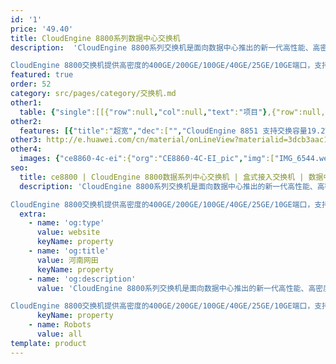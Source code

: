 ```yaml
---
id: '1'
price: '49.40'
title: CloudEngine 8800系列数据中心交换机
description:  'CloudEngine 8800系列交换机是面向数据中心推出的新一代高性能、高密度、低时延灵活插卡以太网交换机，可以与华为CloudEngine系列数据中心交换机CloudEngine 16800/CloudEngine 12800/CloudEngine 6800/CloudEngine 5800配合，构建弹性、简单、开放、安全的云数据中心网络。

CloudEngine 8800交换机提供高密度的400GE/200GE/100GE/40GE/25GE/10GE端口，支持丰富的数据中心特性和高性能的堆叠，帮助企业和运营商构建面向云计算时代的数据中心网络平台。CloudEngine 8800交换机定位于数据中心的核心或汇聚，也可以用于园区网的核心或汇聚。'
featured: true
order: 52
category: src/pages/category/交换机.md
other1: 
  table: {"single":[[{"row":null,"col":null,"text":"项目"},{"row":null,"col":null,"text":"CloudEngine 8861-4C-EI"},{"row":null,"col":null,"text":"CloudEngine 8850-64CQ-EI"}],[{"row":null,"col":null,"text":"端口"},{"row":null,"col":null,"text":"4个插槽，通过不同插卡灵活组合，最大可以实现 32 x 100 GE QSFP28 或 64 x 40 GE QSFP+ 或 128 x 25 GE SFP28 或 128 x 10 GE SFP+"},{"row":null,"col":null,"text":"64 x 100 GE QSFP28"}],[{"row":null,"col":null,"text":"交换容量"},{"row":null,"col":null,"text":"6.4Tbps/57.6Tbps"},{"row":null,"col":null,"text":"12.8Tbps/204.8Tbps"}],[{"row":null,"col":null,"text":"包转发率"},{"row":null,"col":null,"text":"2,030Mpps/3,200Mpps"},{"row":null,"col":null,"text":"4,482Mpps"}],[{"row":null,"col":null,"text":"缓存"},{"row":null,"col":null,"text":"32MB"},{"row":null,"col":null,"text":"42MB"}],[{"row":null,"col":null,"text":"可靠性"},{"row":null,"col":null,"text":"LACP\n微分段\n硬件BFD(最小发包间隔3.3ms)"},{"row":null,"col":null,"text":"LACP\n硬件BFD(最小发包间隔3.3ms)"}],[{"row":null,"col":null,"text":"O&M"},{"row":null,"col":null,"text":"Telemetry\nIOAM(INT)\nNetstream\nsFlow\nERSPAN增强"},{"row":null,"col":null,"text":"Telemetry\nIOAM(INT)\nNetstream\nsFlow\nERSPAN增强"}],[{"row":null,"col":null,"text":"数据中心特性"},{"row":null,"col":"2","text":"VXLAN routing 和 bridging\nBGP-EVPN\nM-LAG\nPFC、ECN"}],[{"row":null,"col":null,"text":"最大功耗"},{"row":null,"col":null,"text":"795W"},{"row":null,"col":null,"text":"965W"}],[{"row":null,"col":null,"text":"电源型号"},{"row":null,"col":null,"text":"AC: 1200W AC&240VDC\nHDC: 1200W\nDC: 1200W"},{"row":null,"col":null,"text":"AC: 1200W AC&240VDC\nHDC: 1200W\nDC: 1200W"}],[{"row":null,"col":null,"text":"供电方式"},{"row":null,"col":null,"text":"AC: 90V~290V\nHDC:\n240V(188V~290V)\n380V(188V~400V)\nDC: -38.4V~-72V"},{"row":null,"col":null,"text":"AC: 90V~290V\nHDC:\n240V(188V~290V)\n380V(188V~400V)\nDC: -38.4V~-72V"}]]}
other2:
  features: [{"title":"超宽","dec":["","CloudEngine 8851 支持交换容量19.2Tbps，提供 32个100GEQSFP28接口或32个200GEQSFP56接口， 8个400GE QSFP-DD接口，构建灵活高密接入及汇聚能力。",""]},{"title":"虚拟","dec":["","作为Overlay虚拟化网络（VXLAN）的高性能硬件网关，支撑高达16M多租户的数据中心运营",""]},{"title":"智能","dec":["","FabricInsight智能运维，gRPC高速数据主动上报 ，全网路径主动探测，实时监测网络健康状态",""]}]
other3: http://e.huawei.com/cn/material/onLineView?materialid=3dcb3aac151f4bbcb54be34b8efc825f
other4:
  images: {"ce8860-4c-ei":{"org":"CE8860-4C-EI_pic","img":["IMG_6544.webp","IMG_6546.webp","IMG_6547.webp","IMG_6550.webp","IMG_6552.webp","IMG_6554.webp"]}}
seo:
  title: ce8800 | CloudEngine 8800数据系列中心交换机 | 盒式接入交换机 | 数据中心交换机 | 交换机 | 企业网络
  description: 'CloudEngine 8800系列交换机是面向数据中心推出的新一代高性能、高密度、低时延灵活插卡以太网交换机，可以与华为CloudEngine系列数据中心交换机CloudEngine 16800/CloudEngine 12800/CloudEngine 6800/CloudEngine 5800配合，构建弹性、简单、开放、安全的云数据中心网络。

CloudEngine 8800交换机提供高密度的400GE/200GE/100GE/40GE/25GE/10GE端口，支持丰富的数据中心特性和高性能的堆叠，帮助企业和运营商构建面向云计算时代的数据中心网络平台。CloudEngine 8800交换机定位于数据中心的核心或汇聚，也可以用于园区网的核心或汇聚。'
  extra:
    - name: 'og:type'
      value: website
      keyName: property
    - name: 'og:title'
      value: 河南网田
      keyName: property
    - name: 'og:description'
      value: 'CloudEngine 8800系列交换机是面向数据中心推出的新一代高性能、高密度、低时延灵活插卡以太网交换机，可以与华为CloudEngine系列数据中心交换机CloudEngine 16800/CloudEngine 12800/CloudEngine 6800/CloudEngine 5800配合，构建弹性、简单、开放、安全的云数据中心网络。

CloudEngine 8800交换机提供高密度的400GE/200GE/100GE/40GE/25GE/10GE端口，支持丰富的数据中心特性和高性能的堆叠，帮助企业和运营商构建面向云计算时代的数据中心网络平台。CloudEngine 8800交换机定位于数据中心的核心或汇聚，也可以用于园区网的核心或汇聚。'
      keyName: property
    - name: Robots
      value: all
template: product
---
```

